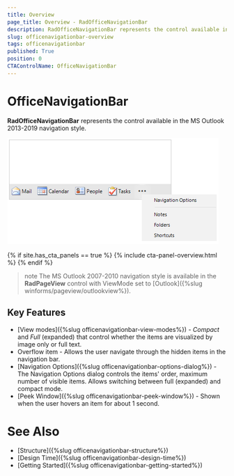 ```yaml
---
title: Overview
page_title: Overview - RadOfficeNavigationBar
description: RadOfficeNavigationBar represents the control available in the MS Outlook 2013-2019 navigation style.   
slug: officenavigationbar-overview
tags: officenavigationbar
published: True
position: 0
CTAControlName: OfficeNavigationBar 
---
```


# OfficeNavigationBar

**RadOfficeNavigationBar** represents the control available in the MS Outlook 2013-2019 navigation style. 

![WinForms RadOfficeNavigationBar Overview](images/officenavigationbar-overview001.png)

{% if site.has_cta_panels == true %}
{% include cta-panel-overview.html %}
{% endif %}

>note The MS Outlook 2007-2010 navigation style is available in the **RadPageView** control with ViewMode set to [Outlook]({%slug winforms/pageview/outlookview%}).


## Key Features

* [View modes]({%slug officenavigationbar-view-modes%}) - *Compact* and *Full* (expanded) that control whether the items are visualized by image only or full text.
* Overflow item - Allows the user navigate through the hidden items in the navigation bar. 
* [Navigation Options]({%slug officenavigationbar-options-dialog%}) - The Navigation Options dialog controls the items' order, maximum number of visible items. Allows switching between full (expanded) and compact mode.
* [Peek Window]({%slug officenavigationbar-peek-window%}) - Shown when the user hovers an item for about 1 second.

# See Also

* [Structure]({%slug officenavigationbar-structure%})	
* [Design Time]({%slug officenavigationbar-design-time%})	
* [Getting Started]({%slug officenavigationbar-getting-started%})	




